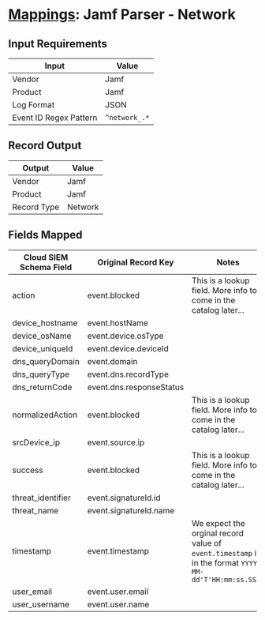 # [Mappings](README.md): Jamf Parser - Network

## Input Requirements

|Input|Value|
|-----|-----|
|Vendor|Jamf|
|Product|Jamf|
|Log Format|JSON|
|Event ID Regex Pattern|`^network_.*`|

## Record Output

|Output|Value|
|------|-----|
|Vendor|Jamf|
|Product|Jamf|
|Record Type|Network|

## Fields Mapped

|Cloud SIEM Schema Field|Original Record Key|Notes|
|-----------------------|-------------------|-----|
|action|event.blocked|This is a lookup field. More info to come in the catalog later...|
|device_hostname|event.hostName||
|device_osName|event.device.osType||
|device_uniqueId|event.device.deviceId||
|dns_queryDomain|event.domain||
|dns_queryType|event.dns.recordType||
|dns_returnCode|event.dns.responseStatus||
|normalizedAction|event.blocked|This is a lookup field. More info to come in the catalog later...|
|srcDevice_ip|event.source.ip||
|success|event.blocked|This is a lookup field. More info to come in the catalog later...|
|threat_identifier|event.signatureId.id||
|threat_name|event.signatureId.name||
|timestamp|event.timestamp|We expect the orginal record value of `event.timestamp` is in the format `YYYY-MM-dd'T'HH:mm:ss.SSSX`|
|user_email|event.user.email||
|user_username|event.user.name||

